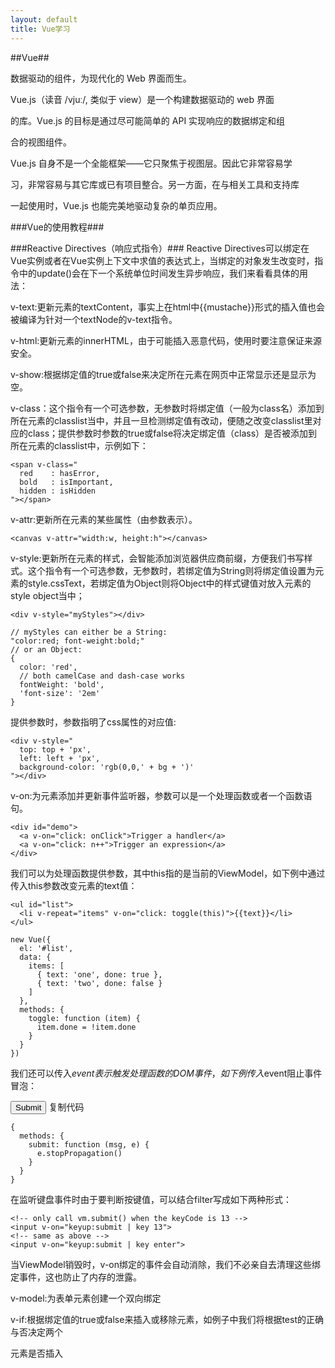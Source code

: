 ```yaml
---
layout: default
title: Vue学习
---
```


##Vue##

数据驱动的组件，为现代化的 Web 界面而生。

Vue.js（读音 /vjuː/, 类似于 view）是一个构建数据驱动的 web 界面

的库。Vue.js 的目标是通过尽可能简单的 API 实现响应的数据绑定和组

合的视图组件。

Vue.js 自身不是一个全能框架——它只聚焦于视图层。因此它非常容易学

习，非常容易与其它库或已有项目整合。另一方面，在与相关工具和支持库

一起使用时，Vue.js 也能完美地驱动复杂的单页应用。

###Vue的使用教程###

###Reactive Directives（响应式指令）###
Reactive Directives可以绑定在Vue实例或者在Vue实例上下文中求值的表达式上，当绑定的对象发生改变时，指令中的update()会在下一个系统单位时间发生异步响应，我们来看看具体的用法：

v-text:更新元素的textContent，事实上在html中{{mustache}}形式的插入值也会被编译为针对一个textNode的v-text指令。

 

v-html:更新元素的innerHTML，由于可能插入恶意代码，使用时要注意保证来源安全。

 

v-show:根据绑定值的true或false来决定所在元素在网页中正常显示还是显示为空。

 

v-class：这个指令有一个可选参数，无参数时将绑定值（一般为class名）添加到所在元素的classlist当中，并且一旦检测绑定值有改动，便随之改变classlist里对应的class；提供参数时参数的true或false将决定绑定值（class）是否被添加到所在元素的classlist中，示例如下：

```
<span v-class="
  red    : hasError,
  bold   : isImportant,
  hidden : isHidden
"></span>
```

v-attr:更新所在元素的某些属性（由参数表示）。

```
<canvas v-attr="width:w, height:h"></canvas>
``` 

v-style:更新所在元素的样式，会智能添加浏览器供应商前缀，方便我们书写样式。这个指令有一个可选参数，无参数时，若绑定值为String则将绑定值设置为元素的style.cssText，若绑定值为Object则将Object中的样式键值对放入元素的style object当中；

```
<div v-style="myStyles"></div>
```

```
// myStyles can either be a String:
"color:red; font-weight:bold;"
// or an Object:
{
  color: 'red',
  // both camelCase and dash-case works
  fontWeight: 'bold',
  'font-size': '2em'
}
```

提供参数时，参数指明了css属性的对应值:

```
<div v-style="
  top: top + 'px',
  left: left + 'px',
  background-color: 'rgb(0,0,' + bg + ')'
"></div>
```

v-on:为元素添加并更新事件监听器，参数可以是一个处理函数或者一个函数语句。

```
<div id="demo">
  <a v-on="click: onClick">Trigger a handler</a>
  <a v-on="click: n++">Trigger an expression</a>
</div>
```

我们可以为处理函数提供参数，其中this指的是当前的ViewModel，如下例中通过传入this参数改变元素的text值：

```
<ul id="list">
  <li v-repeat="items" v-on="click: toggle(this)">{{text}}</li>
</ul>
```

```
new Vue({
  el: '#list',
  data: {
    items: [
      { text: 'one', done: true },
      { text: 'two', done: false }
    ]
  },
  methods: {
    toggle: function (item) {
      item.done = !item.done
    }
  }
})
```

我们还可以传入$event表示触发处理函数的DOM事件，如下例传入$event阻止事件冒泡：

<button v-on="click: submit('hello!', $event)">Submit</button>
复制代码

```
{
  methods: {
    submit: function (msg, e) {
      e.stopPropagation()
    }
  }
}
```

在监听键盘事件时由于要判断按键值，可以结合filter写成如下两种形式：

```
<!-- only call vm.submit() when the keyCode is 13 -->
<input v-on="keyup:submit | key 13">
<!-- same as above -->
<input v-on="keyup:submit | key enter">
```

当ViewModel销毁时，v-on绑定的事件会自动消除，我们不必亲自去清理这些绑定事件，这也防止了内存的泄露。

 

v-model:为表单元素创建一个双向绑定

 

v-if:根据绑定值的true或false来插入或移除元素，如例子中我们将根据test的正确与否决定两个<p>元素是否插入<template>当中

```
<template v-if="test">
  <p>hello</p>
  <p>world</p>
</template>
``` 

v-repeat:为绑定数组或对象中的每一个item创建一个子ViewModel，或者为绑定的数字值创建对应数量的子ViewModel。并根据绑定值的改变随时更新。没有提供参数时子ViewModel会直接使用绑定数组中的分配单元作为它的$data，如果值不是一个对象，则会创建一个数据包装对象，而值会被设置在别名为$value的 key 上。

```
<ul>
  <li v-repeat="users">
    {{name}} {{email}}
  </li>
</ul>
```

如果提供了参数，我们将创建一个数据包装对象，将参数作为对象的key，从而访问对象模板中的属性：

```
<ul>
  <li v-repeat="user : users">
    {{user.name}} {{user.email}}
  </li>
</ul>
```

v-with：这个指令只能结合接下来讲到的v-component指令使用，作用是让子ViewModel可以继承父ViewModel的数据，我们可以传入父ViewModel的属性对象或单个属性，在子ViewModel中访问：

```
// parent data looks like this
{
  user: {
    name: 'Foo Bar',
    email: 'foo@bar.com'
  }
}
```

继承对象：

```
<my-component v-with="user">
  <!-- you can access properties without `user.` -->
  {{name}} {{email}}
</my-component>
```

继承单个属性：

```
<my-component v-with="myName: user.name, myEmail: user.email">
  <!-- you can access properties with the new keys -->
  {{myName}} {{myEmail}}
</my-component>
```

v-events：这个指令也只能结合接下来讲到的v-component指令使用，它使得父ViewModel能够监听子ViewModel上的事件，我们要注意区分v-on与v-events,v-events监听的是通过vm.$emit()创建的 Vue 组件系统事件，而不是 DOM 事件。我们举例说明：

```
<!-- inside parent template -->
<div v-component="child" v-events="change: onChildChange"></div>
```

当子ViewModel调用this.$emit('change', …)时会触发父ViewModel的onChildChange()方法，并且把emit函数中附加的参数传给onChildChange()方法。

###Literal Directives(字面指令)###

字面指令并没有绑定到某一个对象上，字面指令是把它们的参数作为纯字符串传给bind()函数中执行一次，字面指令可以接受{{mustache}}表达式，但是该表达式只会在编译阶段执行一次，不会绑定数据的改变：

下面看一看具体的api：
v-component：之前提到过，这是使用我们提前声明并注册好的组件构造器将当前元素编译为子ViewModel，从而实现数据继承，之后的文章会详细介绍组件系统。

 

v-ref：在父ViewModel中创建子ViewModel的引用，方便父ViewModel中的$对象访问子组件：

```
<div id="parent">
  <div v-component="user-profile" v-ref="profile"></div>
</div>
var parent = new Vue({ el: '#parent' })
// 访问子组件
var child = parent.$.profile
```

这个指令只能与v-component和v-repeat一起使用，与v-repeat一起使用时，其value是与绑定数据数组对应的子组件数组。

 

v-el：为当前dom元素创建一个引用，供其自身vue实例使用，例如<div v-el="hi">可以使得vm.$$.hi访问到该dom元素

 

v-partial：将当前dom元素中的innerHTML替换为事先注册的partial，有两种写法，{{ mustache}}可以让dom元素随数据改变而更新:

 
```
<!-- content will change based on vm.partialId -->
<div v-partial="{{partialId}}"></div>
```

另一种写法则没有数据跟随更新的效果：

```
<div>{{> my-partial}}</div>
```

v-transition：为当前dom元素在指定参数值作用时添加动画效果

###Empty Directives(字面指令)###
v-pre：这个指令是通知编译器跳过当前dom元素和其所有子元素，这是为了在我们编程过程中对无需编译的元素节省编译时间

 

v-cloak：在当前元素编译完成之前改指令都会存在，我们一般使用这个指令来在元素编译未完成时隐藏原始的 {{ Mustache }} 模板，可以在css中这样写：

```
[v-cloak] { display: none }
```


###computed计算属性函数中不能使用vm变量###

在计算属性的函数中，不能使用Vue构造函数返回的vm变量，因为此时vm还未返回，依然处于Vue内部构造函数过程中，遂只能使用this来代替vm。
若要使用typescript，可使用以下方法来实现代码智能感知

```
vm = vm || this;
```

另：其他不能用vm变量，只能使用this变量的地方，都可以通过此方法来获得Typescript的智能感知和代码语法检查，比如mounted生命周期系列函数等。
不过模板里的vm引用Typescript无能为力，只能等待ts支持vue的jsx语法了

###计算属性中不能引用其他计算属性？###

官方教程中没有找到相关说明(应该是我没找到)，从使用角度而言大致可以总结出以下结论：

计算属性必须引用（依赖）非计算属性或固定值。（见demo1）
计算属性若引用（依赖）其他计算属性，则被引用的计算属性必须引用非计算属性或固定值（见demo2）
计算属性可循环依赖，但最终依赖链上的最上游的计算属性，必须引用非计算属性或固定值。
DEMO1：官方标准用法，计算属性引用非计算属性：

```
var vm = new Vue({
    el: "#app",
    data: {
        dataVal: "xxcanghai"
    },
    computed: {
        computedVal1: function () {
            //标准用法，计算属性引用非计算属性
            return this.dataVal + "_1";//输出 xxcanghai_1
        }
    }
});
```

DEMO2：计算属性链式依赖其他计算属性，则依赖链头必须引用非计算属性或固定值

```
var vm = new Vue({
    el: "#app",
    data: {
        dataVal: "xxcanghai"
    },
    computed: {
        computedVal1: function () {
            return this.dataVal + "_1";
        },
        computedVal2: function () {
            //合法，计算属性computedVal2引用computedVal1，computedVal1再引用dataVal
            return this.computedVal1 + "_2";//输出 xxcanghai_1_2
        }
    }
});
```

原因很容易理解，如果最终没有引用或依赖任何非计算属性，那么计算属性在计算时会陷入死循环。

###vue2.0中若使用组件嵌套，则在父组件执行\$forceUpdate()之前模板中\$children为空数组###

触发这个问题有以下几个前提：

vue版本为2.0版本，1.0无此问题。
使用组件嵌套，在父组件的模板中访问$children变量
在渲染完成后没有再将$children变量写入过父组件的data变量（或其他vm数据）
就会触发此问题。

```
<!--父组件HTML模板-->
<div id="app">
   <div>{{$children.length}}</div> <!--此处显示0，应该为3-->
   <child></child>
   <child></child>
   <child></child>
</div>

//子组件代码
Vue.component("child", {
    template: "<div>child</div>",
});

//父组件声明
new Vue({
    el: "#app",
});
```

如下：
0
child
child
child

解决方案1：使用\$forceUpdate()

注册父组件的mounted方法，执行$forceUpdate()

```
<div id="app">
   <div>{{$children.length}}</div>
   <child></child>
   <child></child>
   <child></child>
</div>

Vue.component("child", {
    template: "<div>child</div>",
});

new Vue({
    el: "#app",
    mounted: function () {
        this.$forceUpdate();//强制重新绘制
    }
});
```

$children正确了：
3
child
child
child

解决方案2：使用vm的变量代替\$children

注册父组件的mounted方法，将$children赋值给自定义的vm的变量。
同时模板中使用自定义的变量来代替默认的$children

```
<div id="app">
   <div>{{child.length}}</div> <!--使用自定义的child对象-->
   <child></child>
   <child></child>
   <child></child>
</div>

Vue.component("child", {
    template: "<div>child</div>",
});

var vm = new Vue({
    el: "#app",
    data: {
        child: []
    },
    mounted: function () {
        this.child = this.$children;//手动将$children对象赋值给自定义child变量
    }
});
```

如下：
3
child
child
child

至于导致此问题的原因只能通过阅读vue2.0版本的源码才能了解了。

###若父组件的template或render函数中无引用slot元素，则\$children恒等于空数组###

此问题关联上面第3个问题。
触发此问题的前提：

vue2.0版本
父组件和子组件都直接写在调用方模板中
在模板中访问$children变量
已经解决在上述问题3中强制刷新的问题

```
<div id="app">
    <!--子组件直接写在调用方的模板中-->
   <parent>
       <child></child>
       <child></child>
       <child></child>
   </parent>
</div>

//父组件
Vue.component("parent", {
    template: "<p>parent child:{{$children.length}} </p>",//模板中无slot元素
    mounted(){
        this.$forceUpdate();
    }
});
Vue.component("child", {
    template: "<div>child</div>"
});

var vm = new Vue({
    el: "#app"
});
```

parent child:0

解决方案1:父组件模板包含slot元素

在父组件的模板中加入slot元素。或在render函数中引用了this.$slots.default变量

```
Vue.component("parent", {
    template: "<p>parent child:{{$children.length}} <slot></slot></p>",
    mounted(){
        this.$forceUpdate();
    }
});
```

parent child:3
child
child
child


解决方案2：在父组件模板中编写子组件定义

此解决方案要修改此问题的复现第2要素，即子组件定义从调用方改为写到父组件的模板中也可解决此问题。

```
<div id="app">
   <parent>
   </parent>
</div>

Vue.component("parent", {
    //直接在父组件中写明调用子组件标签
    template: "<p>parent child:{{$children.length}}\
                   <child></child>\
                   <child></child>\
              </p>",
    mounted(){
        this.$forceUpdate();
    }
});
Vue.component("child", {
    template: "<div>child</div>",
});

var vm = new Vue({
    el: "#app",
    data: {
        child: []
    }
});
```

parent child:2
child
child

此方法虽然可以解决问题，但是有时我们直接把子组件写在调用方会更方便更利于理解，比如Tab与TabPage组件。
如下Tab组件代码，可能更符合一般人的使用思维：

```
<div id="app">
   <tab>
       <tab-page>Page1</tab-page>
       <tab-page>Page2</tab-page>
       <tab-page>Page3</tab-page>
   </tab>
</div>
```

###Vue 的组件化实践###

组件（Component）是 Vue.js 最强大的功能之一。组件可以扩展 HTML 元素，封装可重用的代码。在较高层面上，组件是自定义元素，Vue.js 的编译器为它添加特殊功能。在有些情况下，组件也可以是原生 HTML 元素的形式，以 is 特性扩展。

使用上文提到的官方命令行工具：
目前可供使用的模板包括（模板名-说明）：

webpack - A full-featured Webpack + vue-loader setup with hot reload, linting, testing & css extraction.（全功能的 Webpack + vue-loader 设置，包括热加载，静态检测，测试，css 提取）
webpack-simple - A simple Webpack + vue-loader setup for quick prototyping.（一个简易的 Webpack + vue-loader 设置，以便于快速开始）
browserify - A full-featured Browserify + vueify setup with hot-reload, linting & unit testing.（全功能的 Browserify + vueify 设置，包括热加载，静态检测，单元测试）
browserify-simple - A simple Browserify + vueify setup for quick prototyping.（一个简易的 Browserify + vueify 设置，以便于快速开始）
simple - The simplest possible Vue setup in a single HTML file

<center><strong>{{ page.date | date_to_string }}</strong></center>
